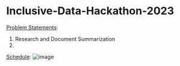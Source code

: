 # Inclusive-Data-Hackathon-2023
<ins>Problem Statements</ins>:
1. Research and Document Summarization
2. 

<ins>Schedule</ins>:
![image](https://github.com/yli12313/Inclusive-Data-Hackathon-2023/assets/7104719/157a1870-3686-411d-87a5-ed49945bf354)
